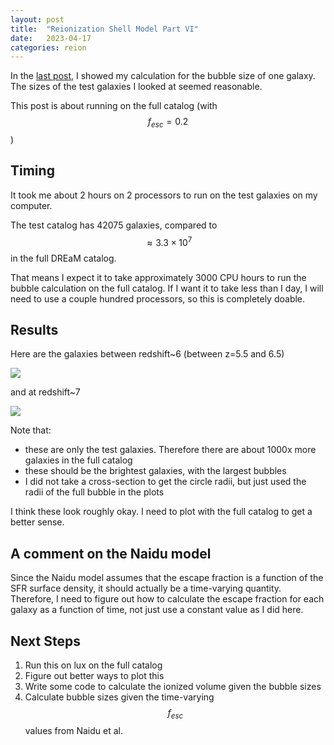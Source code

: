 ```yaml
---
layout: post
title:  "Reionization Shell Model Part VI"
date:   2023-04-17
categories: reion
---
```


In the <a href="https://ndrakos.github.io/blog/reion/Reionization_Shell_Model_Part_V/">last post</a>, I showed my calculation for the bubble size of one galaxy. The sizes of the test galaxies I looked at seemed reasonable.

This post is about running on the full catalog (with $$f_{esc}=0.2$$)

## Timing

It took me about 2 hours on 2 processors to run on the test galaxies on my computer.

The test catalog has 42075 galaxies, compared to $$\approx 3.3 \times 10^7$$ in the full DREaM catalog.

That means I expect it to take approximately 3000 CPU hours to run the bubble calculation on the full catalog. If I want it to take less than I day, I will need to use a couple hundred processors, so this is completely doable.

## Results

Here are the galaxies between redshift~6  (between z=5.5 and 6.5)


<img src="{{ site.baseurl }}/assets/plots/20230417_Topology6.png">

and at redshift~7

<img src="{{ site.baseurl }}/assets/plots/20230417_Topology7.png">


Note that:
- these are only the test galaxies. Therefore there are about 1000x more galaxies in the full catalog
- these should be the brightest galaxies, with the largest bubbles
- I did not take a cross-section to get the circle radii, but just used the radii of the full bubble in the plots


I think these look roughly okay. I need to plot with the full catalog to get a better sense.

## A comment on the Naidu model

Since the Naidu model assumes that the escape fraction is a function of the SFR surface density, it should actually be a time-varying quantity. Therefore, I need to figure out how to calculate the escape fraction for each galaxy as a function of time, not just use a constant value as I did here.


## Next Steps

1. Run this on lux on the full catalog
2. Figure out better ways to plot this
3. Write some code to calculate the ionized volume given the bubble sizes
4. Calculate bubble sizes given the time-varying $$f_{esc}$$ values from Naidu et al.
